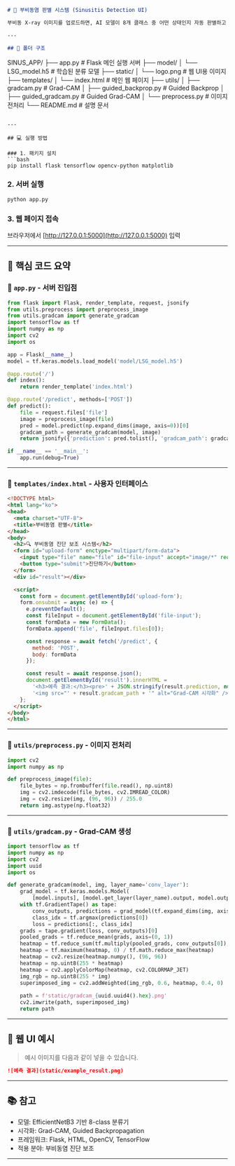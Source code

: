 ```markdown
# 🧠 부비동염 판별 시스템 (Sinusitis Detection UI)

부비동 X-ray 이미지를 업로드하면, AI 모델이 8개 클래스 중 어떤 상태인지 자동 판별하고 Grad-CAM으로 시각적으로 설명해주는 웹 기반 진단 보조 시스템입니다.

---

## 📁 폴더 구조

```

SINUS\_APP/
├── app.py                          # Flask 메인 실행 서버
├── model/
│   └── LSG\_model.h5               # 학습된 분류 모델
├── static/
│   └── logo.png                   # 웹 UI용 이미지
├── templates/
│   └── index.html                 # 메인 웹 페이지
├── utils/
│   ├── gradcam.py                 # Grad-CAM
│   ├── guided\_backprop.py        # Guided Backprop
│   ├── guided\_gradcam.py         # Guided Grad-CAM
│   └── preprocess.py             # 이미지 전처리
└── README.md                      # 설명 문서

````

---

## 💻 실행 방법

### 1. 패키지 설치
```bash
pip install flask tensorflow opencv-python matplotlib
````

### 2. 서버 실행

```bash
python app.py
```

### 3. 웹 페이지 접속

브라우저에서 [http://127.0.0.1:5000](http://127.0.0.1:5000) 입력

---

## 🧩 핵심 코드 요약

### 🔸 `app.py` - 서버 진입점

```python
from flask import Flask, render_template, request, jsonify
from utils.preprocess import preprocess_image
from utils.gradcam import generate_gradcam
import tensorflow as tf
import numpy as np
import cv2
import os

app = Flask(__name__)
model = tf.keras.models.load_model('model/LSG_model.h5')

@app.route('/')
def index():
    return render_template('index.html')

@app.route('/predict', methods=['POST'])
def predict():
    file = request.files['file']
    image = preprocess_image(file)
    pred = model.predict(np.expand_dims(image, axis=0))[0]
    gradcam_path = generate_gradcam(model, image)
    return jsonify({'prediction': pred.tolist(), 'gradcam_path': gradcam_path})

if __name__ == '__main__':
    app.run(debug=True)
```

---

### 🔸 `templates/index.html` - 사용자 인터페이스

```html
<!DOCTYPE html>
<html lang="ko">
<head>
  <meta charset="UTF-8">
  <title>부비동염 판별</title>
</head>
<body>
  <h2>🔍 부비동염 진단 보조 시스템</h2>
  <form id="upload-form" enctype="multipart/form-data">
    <input type="file" name="file" id="file-input" accept="image/*" required>
    <button type="submit">진단하기</button>
  </form>
  <div id="result"></div>

  <script>
    const form = document.getElementById('upload-form');
    form.onsubmit = async (e) => {
      e.preventDefault();
      const fileInput = document.getElementById('file-input');
      const formData = new FormData();
      formData.append('file', fileInput.files[0]);

      const response = await fetch('/predict', {
        method: 'POST',
        body: formData
      });

      const result = await response.json();
      document.getElementById('result').innerHTML =
        '<h3>예측 결과:</h3><pre>' + JSON.stringify(result.prediction, null, 2) + '</pre>' +
        '<img src="' + result.gradcam_path + '" alt="Grad-CAM 시각화" />';
    };
  </script>
</body>
</html>
```

---

### 🔸 `utils/preprocess.py` - 이미지 전처리

```python
import cv2
import numpy as np

def preprocess_image(file):
    file_bytes = np.frombuffer(file.read(), np.uint8)
    img = cv2.imdecode(file_bytes, cv2.IMREAD_COLOR)
    img = cv2.resize(img, (96, 96)) / 255.0
    return img.astype(np.float32)
```

---

### 🔸 `utils/gradcam.py` - Grad-CAM 생성

```python
import tensorflow as tf
import numpy as np
import cv2
import uuid
import os

def generate_gradcam(model, img, layer_name='conv_layer'):
    grad_model = tf.keras.models.Model(
        [model.inputs], [model.get_layer(layer_name).output, model.output])
    with tf.GradientTape() as tape:
        conv_outputs, predictions = grad_model(tf.expand_dims(img, axis=0))
        class_idx = tf.argmax(predictions[0])
        loss = predictions[:, class_idx]
    grads = tape.gradient(loss, conv_outputs)[0]
    pooled_grads = tf.reduce_mean(grads, axis=(0, 1))
    heatmap = tf.reduce_sum(tf.multiply(pooled_grads, conv_outputs[0]), axis=-1)
    heatmap = tf.maximum(heatmap, 0) / tf.math.reduce_max(heatmap)
    heatmap = cv2.resize(heatmap.numpy(), (96, 96))
    heatmap = np.uint8(255 * heatmap)
    heatmap = cv2.applyColorMap(heatmap, cv2.COLORMAP_JET)
    img_rgb = np.uint8(255 * img)
    superimposed_img = cv2.addWeighted(img_rgb, 0.6, heatmap, 0.4, 0)
    
    path = f'static/gradcam_{uuid.uuid4().hex}.png'
    cv2.imwrite(path, superimposed_img)
    return path
```

---

## 📸 웹 UI 예시

> 예시 이미지를 다음과 같이 넣을 수 있습니다.

```markdown
![예측 결과](static/example_result.png)
```

---

## 📚 참고

* 모델: EfficientNetB3 기반 8-class 분류기
* 시각화: Grad-CAM, Guided Backpropagation
* 프레임워크: Flask, HTML, OpenCV, TensorFlow
* 적용 분야: 부비동염 진단 보조

---